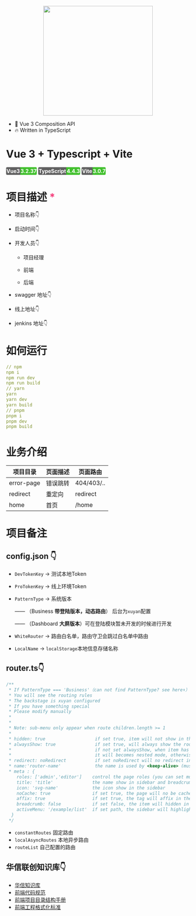 <p align="center">
  <a href="http://hxgis.com/">
    <img width="300px" src="https://hxgit.hxgis.com/uploads/-/system/appearance/header_logo/1/logo.png" alt=''>
  </a>
</p>

- 💪 Vue 3 Composition API
- 🔥 Written in TypeScript

# Vue 3 + Typescript + Vite

<span style="display: inline-block;padding: 2px 1px; border-radius: 3px 0 0 3px; color: #fff; background: #606060; font-weight: bold">
Vue3</span><span></span><span style="display: inline-block;padding: 2px 1px; border-radius: 0 3px 3px 0; color: #fff; background: #42c02e; font-weight: bold">
3.2.37</span><span></span>
<span style="display: inline-block;padding: 2px 1px; border-radius: 3px 0 0 3px; color: #fff; background: #606060; font-weight: bold">
TypeScript</span><span></span><span style="display: inline-block;padding: 2px 1px; border-radius: 0 3px 3px 0; color: #fff; background: #42c02e; font-weight: bold">
4.4.3</span><span></span>
<span style="display: inline-block;padding: 2px 1px; border-radius: 3px 0 0 3px; color: #fff; background: #606060; font-weight: bold">
Vite</span><span></span><span style="display: inline-block;padding: 2px 1px; border-radius: 0 3px 3px 0; color: #fff; background: #42c02e; font-weight: bold">
3.0.7</span><span></span>

# 项目描述 <span style="color: #F43D7A">*</span>

- 项目名称👇


- 启动时间👇


- 开发人员👇

  - 项目经理

  - 前端

  - 后端


- swagger 地址👇


- 线上地址👇


- jenkins 地址👇

# 如何运行

```yaml
// npm
npm i
npm run dev
npm run build
// yarn
yarn
yarn dev
yarn build
// pnpm
pnpm i
pnpm dev
pnpm build
```

# 业务介绍

| 项目目录       | 页面描述 | 页面路由       |
|------------|------|------------|
| error-page | 错误跳转 | 404/403/.. |
| redirect   | 重定向  | redirect   |
| home       | 首页   | /home      |

# 项目备注

## config.json 👇

- `DevTokenKey` -> 测试本地Token
- `ProTokenKey` -> 线上环境Token
- `PatternType` -> 系统版本

  —— （Business **带登陆版本，动态路由**） 后台为`xuyan`配置

  —— （Dashboard **大屏版本**）可在登陆模块暂未开发的时候进行开发
- `WhiteRouter` -> 路由白名单，路由守卫会跳过白名单中路由
- `LocalName` -> `localStorage`本地信息存储名称

## router.ts👇

````typescript
/**
 * If PatternType === 'Business'（can not find PatternType? see here⬆️）
 * You will see the routing rules
 * The backstage is xuyan configured
 * If you have something special
 * Please modify manually
 *
 *
 * Note: sub-menu only appear when route children.length >= 1
 *
 * hidden: true                   if set true, item will not show in the sidebar(default is false)
 * alwaysShow: true               if set true, will always show the root menu
 *                                if not set alwaysShow, when item has more than one children route,
 *                                it will becomes nested mode, otherwise not show the root menu
 * redirect: noRedirect           if set noRedirect will no redirect in the breadcrumb
 * name:'router-name'             the name is used by <keep-alive> (must set!!!)
 * meta : {
    roles: ['admin','editor']    control the page roles (you can set multiple roles)
    title: 'title'               the name show in sidebar and breadcrumb (recommend set)
    icon: 'svg-name'             the icon show in the sidebar
    noCache: true                if set true, the page will no be cached(default is false)
    affix: true                  if set true, the tag will affix in the tags-view
    breadcrumb: false            if set false, the item will hidden in breadcrumb(default is true)
    activeMenu: '/example/list'  if set path, the sidebar will highlight the path you set
  }
 */
````

- `constantRoutes` 固定路由
- `localAsyncRoutes` 本地异步路由
- `routeList` 自己配置的路由

## 华信联创知识库👇

- [华信知识库](http://wiki.hxgis.com/)
- [前端代码规范](http://wiki.hxgis.com/zh/public/docs/web-development-guide)
- [前端项目目录结构手册](http://wiki.hxgis.com/zh/public/docs/%E5%89%8D%E7%AB%AF%E9%A1%B9%E7%9B%AE%E7%9B%AE%E5%BD%95%E7%BB%93%E6%9E%84%E8%AF%B4%E6%98%8E)
- [前端工程格式化标准](http://wiki.hxgis.com/zh/public/docs/front)
